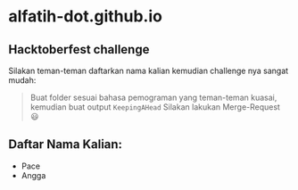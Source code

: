 # alfatih-dot.github.io

## Hacktoberfest challenge

Silakan teman-teman daftarkan nama kalian kemudian challenge nya sangat mudah:

> Buat folder sesuai bahasa pemograman yang teman-teman kuasai, kemudian buat output `KeepingAHead`
> Silakan lakukan Merge-Request 😃

## Daftar Nama Kalian:

- Pace
- Angga
